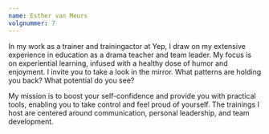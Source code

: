 ```yaml
---
name: Esther van Meurs
volgnummer: 7
---
```


In my work as a trainer and trainingactor at Yep, I draw on my extensive experience in education as a drama teacher and team leader. My focus is on experiential learning, infused with a healthy dose of humor and enjoyment. I invite you to take a look in the mirror. What patterns are holding you back? What potential do you see?

My mission is to boost your self-confidence and provide you with practical tools, enabling you to take control and feel proud of yourself. The trainings I host are centered around communication, personal leadership, and team development.
